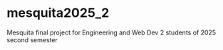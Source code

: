 # mesquita2025_2
Mesquita final project for Engineering and Web Dev 2 students of 2025 second semester
